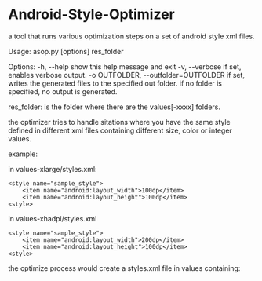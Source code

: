 Android-Style-Optimizer
=======================

a tool that runs various optimization steps on a set of android style xml files.


Usage: asop.py [options] res_folder

Options:
  -h, --help            show this help message and exit
  -v, --verbose         if set, enables verbose output.
  -o OUTFOLDER, --outfolder=OUTFOLDER
                        if set, writes the generated files to the specified
                        out folder. if no folder is specified, no output is
                        generated.
                        
res_folder: is the folder where there are the values[-xxxx] folders.

          
the optimizer tries to handle sitations where you have the same style defined in different 
xml files containing different size, color or integer values.
    
example:
    
in values-xlarge/styles.xml:

	<style name="sample_style">
    	<item name="android:layout_width">100dp</item>
    	<item name="android:layout_height">100dp</item>
    <style>
         
in values-xhadpi/styles.xml

    <style name="sample_style">
    	<item name="android:layout_width">200dp</item>
    	<item name="android:layout_height">100dp</item>
    <style>
    
    
the optimize process would create a styles.xml file in values containing:
    <style name="sample_style">
    	<item name="android:layout_width">@dimen/SampleStyle_layoutWidth</item>
    	<item name="android:layout_height">100dp</item>
	<style>
         
and two styles.xml file in values-xlarge and values-xhdpi, resp.
        
values-xlarge/styles.xml:

    <dimen name="SampleStyle_layoutWidth">100dp</dimen>
         
values-xhdpi/styles.xml:

	<dimen name="SampleStyle_layoutWidth">200dp</dimen>
     
Style declarations where one version has - say - a dimension as layout width, but the other
version has "match_parent" cannot be merged, since a dimen item cannot hold the value "match_parent".
 
Same goes for styles that have different items defined.
